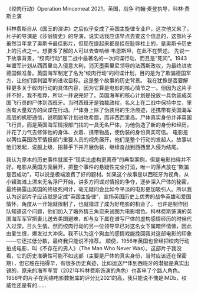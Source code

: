 《绞肉行动》Operation Mincemeat
2021，英国，战争
约翰·麦登执导，科林·费斯主演


科林费斯自从《国王的演讲》之后似乎变成了英国主旋律专业户，这次他又来了。片子的导演是《莎翁情史》的导演，说实话我应该早点去查这个信息的，这部片子虽然当年拿了奥斯卡最佳影片，但现在提起来都是挂在耻辱柱上的，是奥斯卡历史上的污点之一。想要多了解的人可以去查哈维·韦恩斯坦，在此不在赘述。
先说一下故事背景，“绞肉行动”是二战中最著名的一次间谍行动，而且是“死间”。1943年盟军计划从西西里岛入侵意大利，消灭墨索里尼领导的法西斯政权，为最终进攻德国做准备。英国海军制定了名为“绞肉行动”的间谍计划，目的是为了欺骗德国军方，让他们误判盟军的进攻目标。这是整个故事的历史背景。
我在犹豫是否要解释更多关于绞肉行动的具体内容，因为它算是电影的核心情节之一。但因为这片子并不好，我不推荐，所以一并说完好了。英国海军的核心计划是投放一具伪装成英国飞行员的尸体到西班牙。当时西班牙是独裁政权，名义上在二战中保持中立，里面有大量双方的间谍在行动。尸体身上除了伪装用的生活痕迹，还携带有英国海军高层的机密通信，说明盟军计划进攻希腊，而非西西里岛。尸体真实身份并非英国飞行员，而是英国海军情报部门找的一具无名尸体，为他伪造了新的身份和经历，并花了力气去修饰他的身体、衣着、携带物品，使伪装的身份真实可信。
电影是以两位英国海军情报部门重要人员的视角展开，他们是整个行动的发起人。故事以他们发起，说服上级，招募手下并开展伪装，继续奋战到西西里入侵为结尾。


我认为原本的历史事件就属于“现实比虚构更离奇”的典型案例，但是电影拍得并不好。电影从英国方面展开，把整个事件的悬疑性完全打消，唯一的落点放在“欺骗是否成功”，可以说是极端浪费了好的题材。如果这个故事是以西班牙为视角，从小镇海滩上漂来无名浮尸开始，讲多方间谍对情报的争夺，逐步深入尸体的秘密，最终揭露出英国的终极死间计，毫无疑问会比如今平淡的电影更加吸引人。所以我认为这部片子应该就是定成“英国主旋律”，宣扬英国历史上优秀的战争英雄和爱国情怀，角度从一开始就限制了，也就错过了成为好电影的机会了。
也许是制作团队知道这个问题，他们加入了婚外情三角恋来试图为电影增色。科林费斯饰演的英国海军军官把妻儿送去美国避难，却与女下属在谱写尸体的虚构感情经历的时候代入过深，日久生情。然而绞肉行动的另一位领导早已对这名女下属暗怀情愫，因此由爱生恨，爆发过大冲突。我不认为这个狗血的感情戏能挽回我对这部电影的印象——它还拉低分数，最终我只能说不推荐。
顺便，1956年英国也曾经把绞肉行动拍成电影，叫《不存在的男人》（The Man Who Never Was）。这部片子我没看，它的历史准确性可能不如这部（主要是尸体的真实身份，当时应该还在保密期），但它胜在拍得早，有很多历史真迹，比如运送尸体到西班牙的潜艇是真实出镜的，原来的海军军官（2021年科林费斯饰演的角色）也客串了个路人角色。1956年的片子在网络电影数据库的评分比2021的高，我只能说不愧是IMDb，权威性还是有的……
